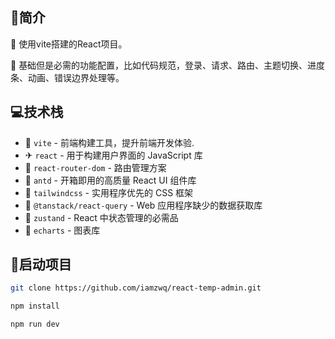 ## 👊简介

🌈 使用vite搭建的React项目。

🎯 基础但是必需的功能配置，比如代码规范，登录、请求、路由、主题切换、进度条、动画、错误边界处理等。

## 💻技术栈

- 🌵 `vite` - 前端构建工具，提升前端开发体验.
- ✈ `react` - 用于构建用户界面的 JavaScript 库
- 🎉 `react-router-dom` - 路由管理方案
- 🎨 `antd` - 开箱即用的高质量 React UI 组件库
- 💅 `tailwindcss` - 实用程序优先的 CSS 框架
- 📑 `@tanstack/react-query` - Web 应用程序缺少的数据获取库
- 🐻 `zustand` - React 中状态管理的必需品
- 🎇 `echarts` - 图表库

## 🍼启动项目

```bash
git clone https://github.com/iamzwq/react-temp-admin.git

npm install

npm run dev
```

